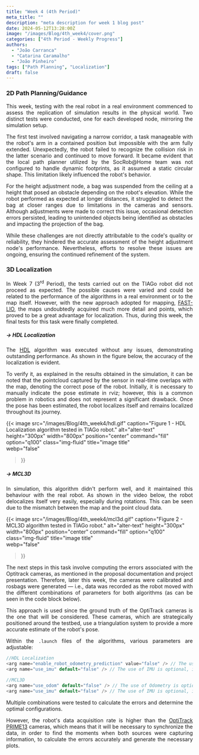 ```yaml
---
title: "Week 4 (4th Period)"
meta_title: ""
description: "meta description for week 1 blog post"
date: 2024-05-12T13:28:00Z
image: "/images/Blog/4th_week4/cover.png"
categories: ["4th Period - Weekly Progress"]
authors: 
  - "João Carranca"
  - "Catarina Caramalho"
  - "João Pinheiro"
tags: ["Path Planning", "Localization"]
draft: false
---
```


### 2D Path Planning/Guidance

<div style="text-align: justify;">

<!-- During week 4, we started testing with the real robot in a real environment to verify if the results we achieved in simulation could be replicated in the real world. For this, we used two different tests, one for each developed node, similar to the simulation. The first test involved a narrow corridor that would be easy to navigate with the robot's arm in its contained position but impossible to navigate if the arm was fully spread out. The test did not go as expected, since the robot was not able to realize, in the second case, that a collision would take place. The robot moved despite this and had to be stopped before any actual collisions took place. However, we believe this doesn't have to do with the quality or reliability of the code and instead relates to the fact that currently, the local path planner used by the SocRob team is not prepared to receive the footprint as a parameter and assumes it to be static, which means it always assumes it to be a circle. This would justify the robot's behavior. For the height adjustment node, we placed a bag tied to the ceiling at a height that would make it an obstacle depending on the robot's height. We observed that at large distances, the behavior went according to our expectations; however, at short distances, the robot stopped detecting the bag. This was due to limitations of the cameras and sensors used that couldn't properly observe the bag at sharp angles. This problem was corrected; however, some issues remain, with some unintended objects being identified as obstacles at times, affecting the projection of the bag and other results. These issues are, however, not directly related to our task and can be resolved. -->

This week, testing with the real robot in a real environment commenced to assess the replication of simulation results in the physical world. Two distinct tests were conducted, one for each developed node, mirroring the simulation setup.

The first test involved navigating a narrow corridor, a task manageable with the robot's arm in a contained position but impossible with the arm fully extended. Unexpectedly, the robot failed to recognize the collision risk in the latter scenario and continued to move forward. It became evident that the local path planner utilized by the SocRob@Home team was not configured to handle dynamic footprints, as it assumed a static circular shape. This limitation likely influenced the robot's behavior.

For the height adjustment node, a bag was suspended from the ceiling at a height that posed an obstacle depending on the robot's elevation. While the robot performed as expected at longer distances, it struggled to detect the bag at closer ranges due to limitations in the cameras and sensors. Although adjustments were made to correct this issue, occasional detection errors persisted, leading to unintended objects being identified as obstacles and impacting the projection of the bag.

While these challenges are not directly attributable to the code's quality or reliability, they hindered the accurate assessment of the height adjustment node's performance. Nevertheless, efforts to resolve these issues are ongoing, ensuring the continued refinement of the system.
</div>

### 3D Localization

<div style="text-align: justify;">

In Week 7 (3<sup>rd</sup> Period), the tests carried out on the TIAGo robot did not proceed as expected. 
The possible causes were varied and could be related to the performance of the algorithms in a real environment or to the map itself. 
However, with the new approach adopted for mapping, [FAST-LIO](https://github.com/hku-mars/FAST_LIO), the maps undoubtedly acquired much more detail and points, which proved to be a great advantage for localization. Thus, during this week, the final tests for this task were finally completed.
</div>

##### → HDL Localization

<div style="text-align: justify;">

<!-- We could run the HDL algorithm without any trouble, showing an outstanding performance as we can see in the figure below, the accuracy of the localization is evident.  -->
The [HDL](https://github.com/koide3/hdl_localization) algorithm was executed without any issues, demonstrating outstanding performance. As shown in the figure below, the accuracy of the localization is evident.

To verify it, as explained in the results obtained in the simulation, it can be noted that the pointcloud captured by the sensor in real-time overlaps with the map, denoting the correct pose of the robot. Initially, it is necessary to manually indicate the pose estimate in rviz; however, this is a common problem in robotics and does not represent a significant drawback. Once the pose has been estimated, the robot localizes itself and remains localized throughout its journey.
</div>

{{< image 
  src="/images/Blog/4th_week4/hdl.gif" 
  caption="Figure 1 - HDL Localization algorithm tested in TIAGo robot." 
  alt="alter-text" 
  height="300px" 
  width="800px" 
  position="center" 
  command="fill" 
  option="q100" 
  class="img-fluid" 
  title="image title"  
  webp="false" 
>}}

##### → MCL3D

<div style="text-align: justify;">

<!-- When we were testing this algorithm, we were with really low expectations due to the fact that in simulation it didn't wen that well. Eventhough we knew that we wanted to try it anyway and obtain the best results possible with it. 

Unfortunately our expectations would became a reality. Just a few seconds after the initial setup in rviz, the algorithm started to estimate its location in a poor manner, also the map and the data from the pointcloud were not alligned at all, and when the robot rotates, there is significant delocalization, as you can see in the image below: -->
In simulation, this algorithm didn't perform well, and it maintained this behaviour with the real robot. As shown in the video below, the robot delocalizes itself very easily, especially during rotations. This can be seen due to the mismatch between the map and the point cloud data.
</div>

{{< image 
  src="/images/Blog/4th_week4/mcl3d.gif" 
  caption="Figure 2 - MCL3D algorithm tested in TIAGo robot." 
  alt="alter-text" 
  height="300px" 
  width="800px" 
  position="center" 
  command="fill" 
  option="q100" 
  class="img-fluid" 
  title="image title"  
  webp="false" 
>}}

<!-- <div style="text-align: justify;">

As we can see the localization is completely wrong and doesn't match in any way the real testbed in ISR.

</div> -->

<div style="text-align: justify;">

<!-- Another important aspect to take into account is that the *Ground truth* that we considered, was done with optitrack cameras that were scattered around the testbed. This cameras do a triangulation, giving us a better estimate of the position. -->

The next steps in this task involve computing the errors associated with the Optitrack cameras, as mentioned in the proposal documentation and project presentation. Therefore, later this week, the cameras were calibrated and rosbags were generated — i.e., data was recorded as the robot moved with the different combinations of parameters for both algorithms (as can be seen in the code block below).

This approach is used since the ground truth of the OptiTrack cameras is the one that will be considered. These cameras, which are strategically positioned around the testbed, use a triangulation system to provide a more accurate estimate of the robot's pose.

Within the `.launch` files of the algorithms, various parameters are adjustable:

```cpp 
//HDL Localization
<arg name="enable_robot_odometry_prediction" value="false" /> // The use of Odometry is optional, it's value can be "true" or "false"
<arg name="use_imu" default="false" /> // The use of IMU is optional, it's value can be "true" or "false"

//MCL3D
<arg name="use_odom" default="false" /> // The use of Odometry is optional, it's value can be "true" or "false"
<arg name="use_imu" default="false" /> // The use of IMU is optional, it's value can be "true" or "false"
```
Multiple combinations were tested to calculate the errors and determine the optimal configurations.

However, the robot's data acquisition rate is higher than the [OptiTrack PRIME13](https://optitrack.com/cameras/prime-13/) cameras, which means that it will be necessary to synchronize the data, in order to find the moments when both sources were capturing information, to calculate the errors accurately and generate the necessary plots.
</div>

<!-- Throughout this week, the cameras were calibrated and rosbags were generated. We recorded various datasets as the robot moved with the different combinations of parameters for both algorithms. 

However, the robot's data acquisition rate is higher than the optitrack cameras, which means that it will be necessary to synchronize the data, in order to find the moments when both sources were capturing information, to calculate the errors accurately and generate the necessary plots. -->

<!-- <div style="text-align: justify;">

##### Next Steps

The next steps in this task involve computing the errors associated with the Optitrack cameras, as mentioned in the proposal documentation and project presentation.
Also in the next week we hope to develop two scripts in python in order to analyze closely the estimation of the localization for both algorithms.
The first script is to match the points from the cameras with the points from the scan and the second to make the estimation of the error.

</div> -->




